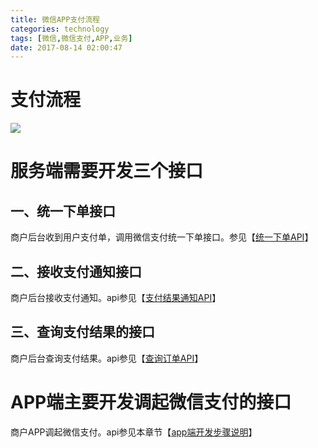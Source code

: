 ```yaml
---
title: 微信APP支付流程
categories: technology
tags: [微信,微信支付,APP,业务]
date: 2017-08-14 02:00:47
---
```


# 支付流程

![](https://pay.weixin.qq.com/wiki/doc/api/img/chapter8_3_1.png)

# 服务端需要开发三个接口

## 一、统一下单接口

商户后台收到用户支付单，调用微信支付统一下单接口。参见【[统一下单API](https://pay.weixin.qq.com/wiki/doc/api/app/app.php?chapter=9_1)】

## 二、接收支付通知接口

商户后台接收支付通知。api参见【[支付结果通知API](https://pay.weixin.qq.com/wiki/doc/api/app/app.php?chapter=9_7)】

## 三、查询支付结果的接口

商户后台查询支付结果。api参见【[查询订单API](https://pay.weixin.qq.com/wiki/doc/api/app/app.php?chapter=9_2)】

# APP端主要开发调起微信支付的接口

商户APP调起微信支付。api参见本章节【[app端开发步骤说明](https://pay.weixin.qq.com/wiki/doc/api/app/app.php?chapter=8_5)】